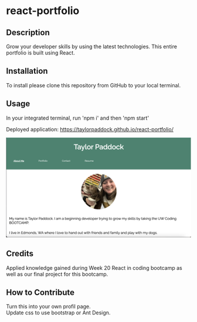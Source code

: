 # react-portfolio

## Description

Grow your developer skills by using the latest technologies. This entire portfolio is built using React.

## Installation

To install please clone this repository from GitHub to your local terminal.

## Usage

In your integrated terminal, run 'npm i' and then 'npm start'

Deployed application: https://taylorpaddock.github.io/react-portfolio/

![team profile screenshot](./src/images/react-portfolio.png)

## Credits

Applied knowledge gained during Week 20 React in coding bootcamp as well as our final project for this bootcamp.

## How to Contribute

Turn this into your own profil page. <br>
Update css to use bootstrap or Ant Design.